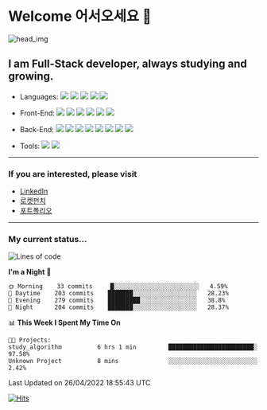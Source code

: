 # Welcome 어서오세요 👋

![head_img](https://capsule-render.vercel.app/api?type=cylinder&color=64DB8F&height=180&text=Hi!%20I%27m%20developer_jinwoo&fontColor=DB7307&fontSize=45)

## I am Full-Stack developer, always studying and growing.

- Languages:
<img src="https://img.shields.io/badge/TypeScript-3178C6?style=flat-square&logo=TypeScript&logoColor=white"/></a>
<img src="https://img.shields.io/badge/JavaScript-F7DF1E?style=flat-square&logo=JavaScript&logoColor=black"/></a>
<img src="https://img.shields.io/badge/Python-3776AB?style=flat-square&logo=Python&logoColor=black"/></a>
<img src="https://img.shields.io/badge/C-A8B9CC?style=flat-square&logo=C&logoColor=black"/></a>
<img src="https://img.shields.io/badge/Rust-000000?style=flat-square&logo=Rust&logoColor=white"/></a>

- Front-End:
<img src="https://img.shields.io/badge/React-61DAFB?style=flat-square&logo=React&logoColor=black"/></a>
<img src="https://img.shields.io/badge/HTML5-E34F26?style=flat-square&logo=HTML5&logoColor=white"/></a>
<img src="https://img.shields.io/badge/CSS3-1572B6?style=flat-square&logo=CSS3&logoColor=white"/></a>
<img src="https://img.shields.io/badge/styled components-DB7093?style=flat-square&logo=styled components&logoColor=white"/></a>
<img src="https://img.shields.io/badge/Redux-764ABC?style=flat-square&logo=Redux&logoColor=white"/></a>
<img src="https://img.shields.io/badge/Apollo GraphQL-764ABC?style=flat-square&logo=Apollo GraphQL&logoColor=white"/></a>

- Back-End:
<img src="https://img.shields.io/badge/Node.js-339933?style=flat-square&logo=Node.js&logoColor=white"/></a>
<img src="https://img.shields.io/badge/Express-000000?style=flat-square&logo=Express&logoColor=white"/></a>
<img src="https://img.shields.io/badge/Koa-33333D?style=flat-square&logo=Koa&logoColor=white"/></a>
<img src="https://img.shields.io/badge/PostgreSQL-%23316192?style=flat-square&logo=postgresql&logoColor=white"/></a>
<img src="https://img.shields.io/badge/MySQL-4479A1?style=flat-square&logo=MySQL&logoColor=white"/></a>
<img src="https://img.shields.io/badge/MongoDB-47A248?style=flat-square&logo=MongoDB&logoColor=white"/></a>
<img src="https://img.shields.io/badge/Docker-2496ED?style=flat-square&logo=Docker&logoColor=white"/></a>
<img src="https://img.shields.io/badge/Django-092E20?style=flat-square&logo=Django&logoColor=white"/></a>

- Tools:
<img src="https://img.shields.io/badge/Git-F05032?style=flat-square&logo=Git&logoColor=white"/></a>
<img src="https://img.shields.io/badge/Storybook-FF4785?style=flat-square&logo=Storybook&logoColor=white"/></a>

<!---
### My projects
TBD
-->

---

### If you are interested, please visit

- [LinkedIn](https://www.linkedin.com/in/swengineer-jinwoo/?locale=en_US)
- [로켓펀치](https://www.rocketpunch.com/@starday1234)
- [포트폴리오](https://developerjinwoo.notion.site)

---

### My current status...

<!--START_SECTION:waka-->
![Lines of code](https://img.shields.io/badge/From%20Hello%20World%20I%27ve%20Written-509%20Thousand%20lines%20of%20code-blue)

**I'm a Night 🦉** 

```text
🌞 Morning    33 commits     █░░░░░░░░░░░░░░░░░░░░░░░░   4.59% 
🌆 Daytime    203 commits    ███████░░░░░░░░░░░░░░░░░░   28.23% 
🌃 Evening    279 commits    █████████░░░░░░░░░░░░░░░░   38.8% 
🌙 Night      204 commits    ███████░░░░░░░░░░░░░░░░░░   28.37%

```


📊 **This Week I Spent My Time On** 

```text
🐱‍💻 Projects: 
study_algorithm          6 hrs 1 min         ████████████████████████░   97.58% 
Unknown Project          8 mins              ░░░░░░░░░░░░░░░░░░░░░░░░░   2.42%

```


 Last Updated on 26/04/2022 18:55:43 UTC
<!--END_SECTION:waka-->

[![Hits](https://hits.seeyoufarm.com/api/count/incr/badge.svg?url=https%3A%2F%2Fgithub.com%2FGrasshopperBears&count_bg=%233D53C8&title_bg=%23555555&icon=github.svg&icon_color=%23E7E7E7&title=views&edge_flat=false)](https://hits.seeyoufarm.com)
